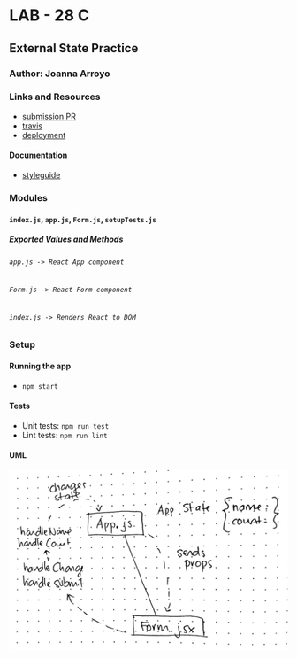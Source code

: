# LAB - 28 C

## External State Practice

### Author: Joanna Arroyo

### Links and Resources
* [submission PR](https://github.com/joanna-401-advanced-javascript/lab-28-external-state/pull/1)
* [travis](https://travis-ci.com/joanna-401-advanced-javascript/lab-28-external-state)
* [deployment](https://awesome-feynman-f5cf86.netlify.com/)

#### Documentation
* [styleguide](http://localhost:6060/)

### Modules
#### `index.js`, `app.js`, `Form.js`, `setupTests.js`
##### Exported Values and Methods

###### `app.js -> React App component`
###### `Form.js -> React Form component`
###### `index.js -> Renders React to DOM`

### Setup
#### Running the app
* `npm start`
  
#### Tests
* Unit tests: `npm run test`
* Lint tests: `npm run lint`

#### UML
![UML Image](./assets/uml.jpg)